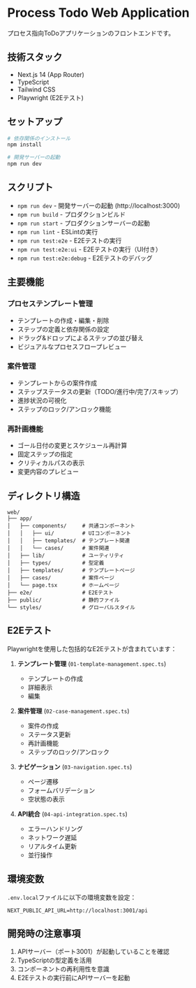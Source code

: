# Process Todo Web Application

プロセス指向ToDoアプリケーションのフロントエンドです。

## 技術スタック

- Next.js 14 (App Router)
- TypeScript
- Tailwind CSS
- Playwright (E2Eテスト)

## セットアップ

```bash
# 依存関係のインストール
npm install

# 開発サーバーの起動
npm run dev
```

## スクリプト

- `npm run dev` - 開発サーバーの起動 (http://localhost:3000)
- `npm run build` - プロダクションビルド
- `npm run start` - プロダクションサーバーの起動
- `npm run lint` - ESLintの実行
- `npm run test:e2e` - E2Eテストの実行
- `npm run test:e2e:ui` - E2Eテストの実行（UI付き）
- `npm run test:e2e:debug` - E2Eテストのデバッグ

## 主要機能

### プロセステンプレート管理
- テンプレートの作成・編集・削除
- ステップの定義と依存関係の設定
- ドラッグ&ドロップによるステップの並び替え
- ビジュアルなプロセスフロープレビュー

### 案件管理
- テンプレートからの案件作成
- ステップステータスの更新（TODO/進行中/完了/スキップ）
- 進捗状況の可視化
- ステップのロック/アンロック機能

### 再計画機能
- ゴール日付の変更とスケジュール再計算
- 固定ステップの指定
- クリティカルパスの表示
- 変更内容のプレビュー

## ディレクトリ構造

```
web/
├── app/
│   ├── components/     # 共通コンポーネント
│   │   ├── ui/         # UIコンポーネント
│   │   ├── templates/  # テンプレート関連
│   │   └── cases/      # 案件関連
│   ├── lib/            # ユーティリティ
│   ├── types/          # 型定義
│   ├── templates/      # テンプレートページ
│   ├── cases/          # 案件ページ
│   └── page.tsx        # ホームページ
├── e2e/                # E2Eテスト
├── public/             # 静的ファイル
└── styles/             # グローバルスタイル
```

## E2Eテスト

Playwrightを使用した包括的なE2Eテストが含まれています：

1. **テンプレート管理** (`01-template-management.spec.ts`)
   - テンプレートの作成
   - 詳細表示
   - 編集

2. **案件管理** (`02-case-management.spec.ts`)
   - 案件の作成
   - ステータス更新
   - 再計画機能
   - ステップのロック/アンロック

3. **ナビゲーション** (`03-navigation.spec.ts`)
   - ページ遷移
   - フォームバリデーション
   - 空状態の表示

4. **API統合** (`04-api-integration.spec.ts`)
   - エラーハンドリング
   - ネットワーク遅延
   - リアルタイム更新
   - 並行操作

## 環境変数

`.env.local`ファイルに以下の環境変数を設定：

```env
NEXT_PUBLIC_API_URL=http://localhost:3001/api
```

## 開発時の注意事項

1. APIサーバー（ポート3001）が起動していることを確認
2. TypeScriptの型定義を活用
3. コンポーネントの再利用性を意識
4. E2Eテストの実行前にAPIサーバーを起動